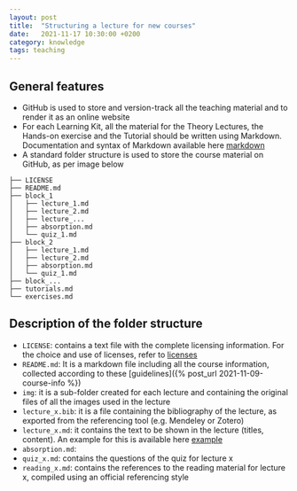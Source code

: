 ```yaml
---
layout: post
title:  "Structuring a lecture for new courses"
date:   2021-11-17 10:30:00 +0200
category: knowledge
tags: teaching
---
```


## General features

* GitHub is used to store and version-track all the teaching material and to render it as an online website
* For each Learning Kit, all the material for the Theory Lectures, the Hands-on exercise and the Tutorial should be written using Markdown. Documentation and syntax of Markdown available here [markdown]
* A standard folder structure is used to store the course material on GitHub, as per image below

```
├── LICENSE
├── README.md
├── block_1
│   ├── lecture_1.md
│   ├── lecture_2.md
│   ├── lecture_...
│   ├── absorption.md
│   └── quiz_1.md
├── block_2
│   ├── lecture_1.md
│   ├── lecture_2.md
│   ├── absorption.md
│   └── quiz_1.md
├── block_...
├── tutorials.md
└── exercises.md
```

## Description of the folder structure

* `LICENSE`: contains a text file with the complete licensing information. For the choice and use of licenses, refer to [licenses]
* `README.md`: It is a markdown file including all the course information, collected according to these [guidelines]({% post_url 2021-11-09-course-info %})
* `img`: it is a sub-folder created for each lecture and containing the original files of all the images used in the lecture
* `lecture_x.bib`: it is a file containing the bibliography of the lecture, as exported from the referencing tool (e.g. Mendeley or Zotero)
* `lecture_x.md`: it contains the text to be shown in the lecture (titles, content). An example for this is available here [example]
* `absorption.md`:
* `quiz_x.md`: contains the questions of the quiz for lecture x
* `reading_x.md`: contains the references to the reading material for lecture x, compiled using an official referencing style

[markdown]: https://commonmark.org/
[licenses]: https://creativecommons.org/share-your-work/
[example]: https://github.com/ClimateCompatibleGrowth/course_test/blob/main/block_1/lecture_1.md